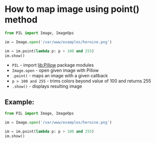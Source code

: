 # How to map image using point() method

```python
from PIL import Image, ImageOps

im = Image.open('/var/www/examples/heroine.png')

im = im.point(lambda p: p > 100 and 255)
im.show()
```

- `PIL` - import [lib:Pillow](https://onelinerhub.com/python-pillow/how-to-install-python-pillow-module) package modules
- `Image.open` - open given image with Pillow
- `.point(` - maps an image with a given callback
- `p > 100 and 255` - trims colors beyond value of 100 and returns 255
- `.show()` - displays resulting image

## Example: 
```python
from PIL import Image, ImageOps

im = Image.open('/var/www/examples/heroine.png')

im = im.point(lambda p: p > 100 and 255)
im.show()
```

